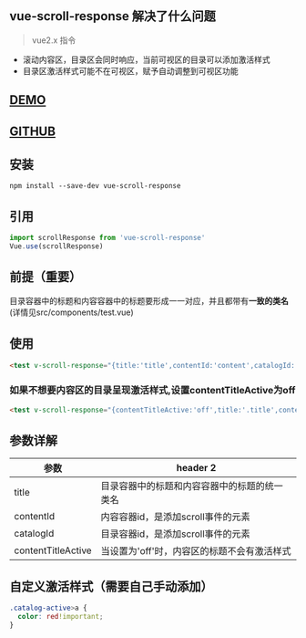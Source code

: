 ## vue-scroll-response 解决了什么问题
> vue2.x 指令
- 滚动内容区，目录区会同时响应，当前可视区的目录可以添加激活样式
- 目录区激活样式可能不在可视区，赋予自动调整到可视区功能


## [DEMO](https://lfyfly.github.io/vue-scroll-response/)

## [GITHUB](https://github.com/lfyfly/vue-scroll-response)

## 安装
```
npm install --save-dev vue-scroll-response
```
## 引用

```js
import scrollResponse from 'vue-scroll-response'
Vue.use(scrollResponse)
```

## 前提（重要）
目录容器中的标题和内容容器中的标题要形成一一对应，并且都带有**一致的类名**(详情见src/components/test.vue)

## 使用
```html
<test v-scroll-response="{title:'title',contentId:'content',catalogId:'catalog'}"></test>
```
### 如果不想要内容区的目录呈现激活样式,设置contentTitleActive为off
```html
<test v-scroll-response="{contentTitleActive:'off',title:'.title',contentId:'content',catalogId:'catalog'}"></test>
```
## 参数详解
参数 | header 2
---|---
title | 目录容器中的标题和内容容器中的标题的统一类名
contentId | 内容容器id，是添加scroll事件的元素
catalogId | 目录容器id，是添加scroll事件的元素
contentTitleActive | 当设置为'off'时，内容区的标题不会有激活样式

## 自定义激活样式（**需要自己手动添加**）
```css
.catalog-active>a {
  color: red!important;
}
```


